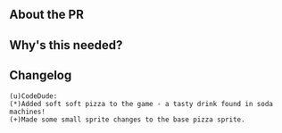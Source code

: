 <!-- The text between the arrows are comments - they will not be visible on your PR. -->
<!-- To automatically tag this PR, add the uppercase label(s) surrounded by brackets below, for example: [LABEL] -->

## About the PR <!-- Describe the Pull Request here. What does it change? What other things could this impact? -->



## Why's this needed? <!-- Describe why you think this should be added to the game. -->



## Changelog
<!-- If necessary, put your changelog entry below. Otherwise, please delete it.
Use however you want to be credited in the changelog in place of CodeDude.
Use (*) for major changes and (+) for minor changes. For example: -->

```
(u)CodeDude:
(*)Added soft soft pizza to the game - a tasty drink found in soda machines!
(+)Made some small sprite changes to the base pizza sprite.
```

